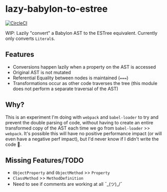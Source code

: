 # lazy-babylon-to-estree

[![CircleCI](https://circleci.com/gh/DrewML/lazy-babylon-to-estree.svg?style=svg)](https://circleci.com/gh/DrewML/lazy-babylon-to-estree)

WIP: Lazily "convert" a Babylon AST to the ESTree equivalent. Currently only converts `Literal`s.

## Features

* Conversions happen lazily when a property on the AST is accessed
* Original AST is not mutated
* Referential Equality between nodes is maintained (`===`)
* Transformations occur as other code traverses the tree (this module does not perform a separate traversal of the AST)

## Why?

This is an experiment I'm doing with `webpack` and `babel-loader` to try and prevent the double parsing of code, without having to create an entire transformed copy of the AST each time we go from `babel-loader` >> `webpack`. It's possible this will have no positive performance impact (or will even have a negative perf impact), but I'd never know if I didn't write the code 🕺.

## Missing Features/TODO

* `ObjectProperty` and `ObjectMethod` >> `Property`
* `ClassMethod` >> `MethodDefinition`
* Need to see if comments are working at all ¯\_(ツ)\_/¯

